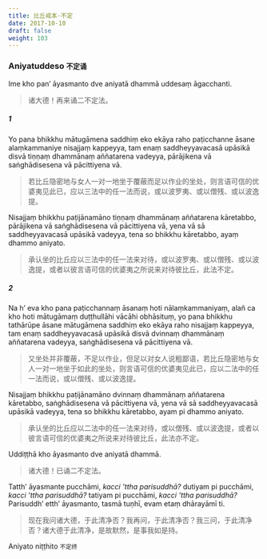 ```yaml
---
title: 比丘戒本·不定
date: 2017-10-10
draft: false
weight: 103
---
```


### Aniyatuddeso <small>不定诵</small>

Ime kho pan’ āyasmanto dve aniyatā dhammā uddesaṃ āgacchanti.

> 诸大德！再来诵二不定法。

##### 1

Yo pana bhikkhu mātugāmena saddhiṃ eko ekāya raho paṭicchanne āsane alaṃkammaniye nisajjaṃ kappeyya, tam enaṃ saddheyyavacasā upāsikā disvā tiṇṇaṃ dhammānaṃ aññatarena vadeyya, pārājikena vā saṅghādisesena vā pācittiyena vā.

> 若比丘隐密地与女人一对一地坐于覆蔽而足以作业的坐处，则言语可信的优婆夷见此已，应以三法中的任一法而说，或以波罗夷、或以僧残、或以波逸提。

Nisajjaṃ bhikkhu paṭijānamāno tiṇṇaṃ dhammānaṃ aññatarena kāretabbo, pārājikena vā saṅghādisesena vā pācittiyena vā, yena vā sā saddheyyavacasā upāsikā vadeyya, tena so bhikkhu kāretabbo, ayaṃ dhammo aniyato.

> 承认坐的比丘应以三法中的任一法来对待，或以波罗夷、或以僧残、或以波逸提，或者以彼言语可信的优婆夷之所说来对待彼比丘，此法不定。

##### 2

Na h’ eva kho pana paṭicchannaṃ āsanaṃ hoti nālaṃkammaniyaṃ, alañ ca kho hoti mātugāmaṃ duṭṭhullāhi vācāhi obhāsituṃ, yo pana bhikkhu tathārūpe āsane mātugāmena saddhiṃ eko ekāya raho nisajjaṃ kappeyya, tam enaṃ saddheyyavacasā upāsikā disvā dvinnaṃ dhammānaṃ aññatarena vadeyya, saṅghādisesena vā pācittiyena vā.

> 又坐处并非覆蔽，不足以作业，但足以对女人说粗鄙语，若比丘隐密地与女人一对一地坐于如此的坐处，则言语可信的优婆夷见此已，应以二法中的任一法而说，或以僧残、或以波逸提。

Nisajjaṃ bhikkhu paṭijānamāno dvinnaṃ dhammānaṃ aññatarena kāretabbo, saṅghādisesena vā pācittiyena vā, yena vā sā saddheyyavacasā upāsikā vadeyya, tena so bhikkhu kāretabbo, ayam pi dhammo aniyato.

> 承认坐的比丘应以二法中的任一法来对待，或以僧残、或以波逸提，或者以彼言语可信的优婆夷之所说来对待彼比丘，此法亦不定。

Uddiṭṭhā kho āyasmanto dve aniyatā dhammā.

> 诸大德！已诵二不定法。

Tatth’ āyasmante pucchāmi, _kacci ’ttha parisuddhā?_ dutiyam pi pucchāmi, _kacci ’ttha parisuddhā?_ tatiyam pi pucchāmi, _kacci ’ttha parisuddhā?_ Parisuddh’ etth’ āyasmanto, tasmā tuṇhī, evam etaṃ dhārayāmī ti.

> 现在我问诸大德，于此清净否？我再问，于此清净否？我三问，于此清净否？诸大德于此清净，是故默然，是事我如是持。

<p class="text-center">Aniyato niṭṭhito <small>不定终</small></p>
